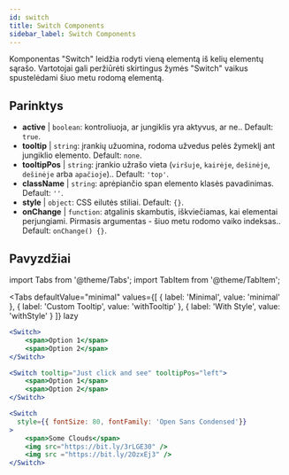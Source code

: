 ```yaml
---
id: switch
title: Switch Components
sidebar_label: Switch Components
---
```


Komponentas "Switch" leidžia rodyti vieną elementą iš kelių elementų sąrašo. Vartotojai gali peržiūrėti skirtingus žymės "Switch" vaikus spustelėdami šiuo metu rodomą elementą.

## Parinktys

* __active__ | `boolean`: kontroliuoja, ar jungiklis yra aktyvus, ar ne.. Default: `true`.
* __tooltip__ | `string`: įrankių užuomina, rodoma užvedus pelės žymeklį ant jungiklio elemento. Default: `none`.
* __tooltipPos__ | `string`: įrankio užrašo vieta (`viršuje`, `kairėje`, `dešinėje`, `dešinėje` arba `apačioje`).. Default: `'top'`.
* __className__ | `string`: aprėpiančio span elemento klasės pavadinimas. Default: `''`.
* __style__ | `object`: CSS eilutės stiliai. Default: `{}`.
* __onChange__ | `function`: atgalinis skambutis, iškviečiamas, kai elementai perjungiami. Pirmasis argumentas - šiuo metu rodomo vaiko indeksas.. Default: `onChange() {}`.


## Pavyzdžiai

import Tabs from '@theme/Tabs';
import TabItem from '@theme/TabItem';

<Tabs
    defaultValue="minimal"
    values={[
        { label: 'Minimal', value: 'minimal' },
        { label: 'Custom Tooltip', value: 'withTooltip' },
        { label: 'With Style', value: 'withStyle' }
    ]}
    lazy
>

<TabItem value="minimal">

```jsx live
<Switch>
    <span>Option 1</span>
    <span>Option 2</span>
</Switch>
```

</TabItem>

<TabItem value="withTooltip">

```jsx live
<Switch tooltip="Just click and see" tooltipPos="left">
    <span>Option 1</span>
    <span>Option 2</span>
</Switch>
```

</TabItem>

<TabItem value="withStyle">

```jsx live
<Switch  
  style={{ fontSize: 80, fontFamily: 'Open Sans Condensed'}} 
>
    <span>Some Clouds</span>
    <img src="https://bit.ly/3rLGE30" />
    <img src ="https://bit.ly/2OzxEj3" />
</Switch>
```

</TabItem>

</Tabs>
